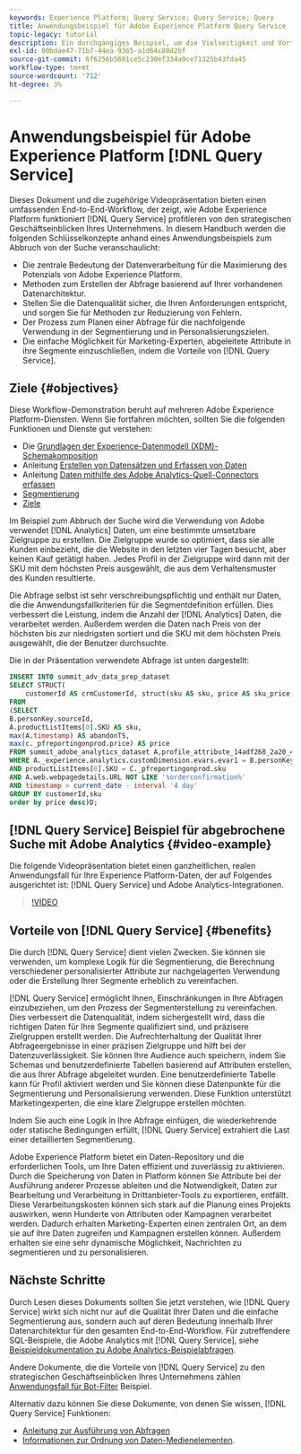 ```yaml
---
keywords: Experience Platform; Query Service; Query Service; Query
title: Anwendungsbeispiel für Adobe Experience Platform Query Service
topic-legacy: tutorial
description: Ein durchgängiges Beispiel, um die Vielseitigkeit und Vorteile von Adobe Experience Platform Query Service zu demonstrieren.
exl-id: 00bdae47-71b7-44ea-9365-a1d64c88d2bf
source-git-commit: 6f6256b5601ce5c230ef334a9ce71325b43fda45
workflow-type: tm+mt
source-wordcount: '712'
ht-degree: 3%

---
```


# Anwendungsbeispiel für Adobe Experience Platform [!DNL Query Service]

Dieses Dokument und die zugehörige Videopräsentation bieten einen umfassenden End-to-End-Workflow, der zeigt, wie Adobe Experience Platform funktioniert [!DNL Query Service] profitieren von den strategischen Geschäftseinblicken Ihres Unternehmens. In diesem Handbuch werden die folgenden Schlüsselkonzepte anhand eines Anwendungsbeispiels zum Abbruch von der Suche veranschaulicht:

* Die zentrale Bedeutung der Datenverarbeitung für die Maximierung des Potenzials von Adobe Experience Platform.
* Methoden zum Erstellen der Abfrage basierend auf Ihrer vorhandenen Datenarchitektur.
* Stellen Sie die Datenqualität sicher, die Ihren Anforderungen entspricht, und sorgen Sie für Methoden zur Reduzierung von Fehlern.
* Der Prozess zum Planen einer Abfrage für die nachfolgende Verwendung in der Segmentierung und in Personalisierungszielen.
* Die einfache Möglichkeit für Marketing-Experten, abgeleitete Attribute in ihre Segmente einzuschließen, indem die Vorteile von [!DNL Query Service].

## Ziele {#objectives}

Diese Workflow-Demonstration beruht auf mehreren Adobe Experience Platform-Diensten. Wenn Sie fortfahren möchten, sollten Sie die folgenden Funktionen und Dienste gut verstehen:

* Die [Grundlagen der Experience-Datenmodell (XDM)-Schemakomposition](../../xdm/schema/composition.md)
* Anleitung [Erstellen von Datensätzen und Erfassen von Daten](https://experienceleague.adobe.com/docs/platform-learn/tutorials/data-ingestion/create-datasets-and-ingest-data.html?lang=de)
* Anleitung [Daten mithilfe des Adobe Analytics-Quell-Connectors erfassen](https://experienceleague.adobe.com/docs/platform-learn/tutorials/sources/ingest-data-from-adobe-analytics.html?lang=de)
* [Segmentierung](../../segmentation/home.md)
* [Ziele](../../destinations/home.md)

Im Beispiel zum Abbruch der Suche wird die Verwendung von Adobe verwendet [!DNL Analytics] Daten, um eine bestimmte umsetzbare Zielgruppe zu erstellen. Die Zielgruppe wurde so optimiert, dass sie alle Kunden einbezieht, die die Website in den letzten vier Tagen besucht, aber keinen Kauf getätigt haben. Jedes Profil in der Zielgruppe wird dann mit der SKU mit dem höchsten Preis ausgewählt, die aus dem Verhaltensmuster des Kunden resultierte.

Die Abfrage selbst ist sehr verschreibungspflichtig und enthält nur Daten, die die Anwendungsfallkriterien für die Segmentdefinition erfüllen. Dies verbessert die Leistung, indem die Anzahl der [!DNL Analytics] Daten, die verarbeitet werden. Außerdem werden die Daten nach Preis von der höchsten bis zur niedrigsten sortiert und die SKU mit dem höchsten Preis ausgewählt, die der Benutzer durchsuchte.

Die in der Präsentation verwendete Abfrage ist unten dargestellt:

```sql
INSERT INTO summit_adv_data_prep_dataset
SELECT STRUCT(
    customerId AS crmCustomerId, struct(sku AS sku, price AS sku_price, abandonTS AS abandonTS) AS abandonBrowse) AS _pfreportingonprod
FROM
(SELECT
B.personKey.sourceId,
A.productListItems[0].SKU AS sku,
max(A.timestamp) AS abandonTS,
max(c._pfreportingonprod.price) AS price
FROM summit_adobe_analytics_dataset A,profile_attribute_14adf268_2a20_4dee_bee6_a6b0e34616a9 B,summit_product_dataset c
WHERE A._experience.analytics.customDimension.evars.evar1 = B.personKey.sourceID
AND productListItems[0].SKU = C._pfreportingonprod.sku
AND A.web.webpagedetails.URL NOT LIKE '%orderconfirmation%'
AND timestamp > current_date - interval '4 day'
GROUP BY customerId,sku
order by price desc)D;
```

## [!DNL Query Service] Beispiel für abgebrochene Suche mit Adobe Analytics {#video-example}

Die folgende Videopräsentation bietet einen ganzheitlichen, realen Anwendungsfall für Ihre Experience Platform-Daten, der auf Folgendes ausgerichtet ist: [!DNL Query Service] und Adobe Analytics-Integrationen.

>[!VIDEO](https://video.tv.adobe.com/v/342533?quality=12&learn=on)

## Vorteile von [!DNL Query Service] {#benefits}

Die durch [!DNL Query Service] dient vielen Zwecken. Sie können sie verwenden, um komplexe Logik für die Segmentierung, die Berechnung verschiedener personalisierter Attribute zur nachgelagerten Verwendung oder die Erstellung Ihrer Segmente erheblich zu vereinfachen.

[!DNL Query Service] ermöglicht Ihnen, Einschränkungen in Ihre Abfragen einzubeziehen, um den Prozess der Segmenterstellung zu vereinfachen. Dies verbessert die Datenqualität, indem sichergestellt wird, dass die richtigen Daten für Ihre Segmente qualifiziert sind, und präzisere Zielgruppen erstellt werden. Die Aufrechterhaltung der Qualität Ihrer Abfrageergebnisse in einer präzisen Zielgruppe und hilft bei der Datenzuverlässigkeit. Sie können Ihre Audience auch speichern, indem Sie Schemas und benutzerdefinierte Tabellen basierend auf Attributen erstellen, die aus Ihrer Abfrage abgeleitet wurden. Eine benutzerdefinierte Tabelle kann für Profil aktiviert werden und Sie können diese Datenpunkte für die Segmentierung und Personalisierung verwenden. Diese Funktion unterstützt Marketingexperten, die eine klare Zielgruppe erstellen möchten.

Indem Sie auch eine Logik in Ihre Abfrage einfügen, die wiederkehrende oder statische Bedingungen erfüllt, [!DNL Query Service] extrahiert die Last einer detaillierten Segmentierung.

Adobe Experience Platform bietet ein Daten-Repository und die erforderlichen Tools, um Ihre Daten effizient und zuverlässig zu aktivieren. Durch die Speicherung von Daten in Platform können Sie Attribute bei der Ausführung anderer Prozesse ableiten und die Notwendigkeit, Daten zur Bearbeitung und Verarbeitung in Drittanbieter-Tools zu exportieren, entfällt. Diese Verarbeitungskosten können sich stark auf die Planung eines Projekts auswirken, wenn Hunderte von Attributen oder Kampagnen verarbeitet werden. Dadurch erhalten Marketing-Experten einen zentralen Ort, an dem sie auf ihre Daten zugreifen und Kampagnen erstellen können. Außerdem erhalten sie eine sehr dynamische Möglichkeit, Nachrichten zu segmentieren und zu personalisieren.

## Nächste Schritte

Durch Lesen dieses Dokuments sollten Sie jetzt verstehen, wie [!DNL Query Service] wirkt sich nicht nur auf die Qualität Ihrer Daten und die einfache Segmentierung aus, sondern auch auf deren Bedeutung innerhalb Ihrer Datenarchitektur für den gesamten End-to-End-Workflow. Für zutreffendere SQL-Beispiele, die Adobe Analytics mit [!DNL Query Service], siehe [Beispieldokumentation zu Adobe Analytics-Beispielabfragen](../sample-queries/adobe-analytics.md).

Andere Dokumente, die die Vorteile von [!DNL Query Service] zu den strategischen Geschäftseinblicken Ihres Unternehmens zählen [Anwendungsfall für Bot-Filter](./bot-filtering.md) Beispiel.

Alternativ dazu können Sie diese Dokumente, von denen Sie wissen, [!DNL Query Service] Funktionen:

* [Anleitung zur Ausführung von Abfragen](../best-practices/writing-queries.md)
* [Informationen zur Ordnung von Daten-Medienelementen](../best-practices/organize-data-assets.md).



